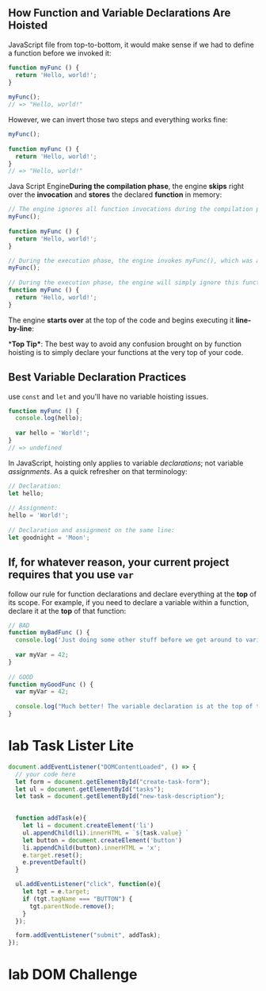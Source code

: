 ## How Function and Variable Declarations Are Hoisted

JavaScript file from top-to-bottom, it would make sense if we had to define a function before we invoked it:

```js
function myFunc () {
  return 'Hello, world!';
}
 
myFunc();
// => "Hello, world!"
```

However, we can invert those two steps and everything works fine:

```js
myFunc();
 
function myFunc () {
  return 'Hello, world!';
}
// => "Hello, world!"
```

Java Script Engine**During the compilation phase**, the engine **skips** right over the **invocation** and **stores** the declared **function** in memory:

```js
// The engine ignores all function invocations during the compilation phase.
myFunc();
 
function myFunc () {
  return 'Hello, world!';
}
```

```js
// During the execution phase, the engine invokes myFunc(), which was already initialized during the compilation phase.
myFunc();
 
// During the execution phase, the engine will simply ignore this function declaration that was already carried out in the compilation phase.
function myFunc () {
  return 'Hello, world!';
}
```

The engine **starts over** at the top of the code and begins executing it **line-by-line**:

***Top Tip\***: The best way to avoid any confusion brought on by function hoisting is to simply declare your functions at the very top of your code.

## Best Variable Declaration Practices

use `const` and `let` and you'll have no variable hoisting issues.

```js
function myFunc () {
  console.log(hello);
 
  var hello = 'World!';
}
// => undefined
```

In JavaScript, hoisting only applies to variable *declarations*; not variable *assignments*. As a quick refresher on that terminology:

```js
// Declaration:
let hello;
 
// Assignment:
hello = 'World!';
 
// Declaration and assignment on the same line:
let goodnight = 'Moon';
```



## If, for whatever reason, your current project requires that you use `var`

follow our rule for function declarations and declare everything at the **top** of its scope. For example, if you need to declare a variable within a function, declare it at the **top** of that function:

```js
// BAD
function myBadFunc () {
  console.log('Just doing some other stuff before we get around to variable declarations.');
 
  var myVar = 42;
}
 
// GOOD
function myGoodFunc () {
  var myVar = 42;
 
  console.log("Much better! The variable declaration is at the top of the scope created by 'myGoodFunc()', so there's no chance it gets 'hoisted'.");
}
```

# lab Task Lister Lite

```js
document.addEventListener("DOMContentLoaded", () => {
  // your code here  
  let form = document.getElementById("create-task-form");
  let ul = document.getElementById("tasks");
  let task = document.getElementById("new-task-description");

  
  function addTask(e){
    let li = document.createElement('li')
    ul.appendChild(li).innerHTML = `${task.value} `
    let button = document.createElement('button')
    li.appendChild(button).innerHTML = 'x';
    e.target.reset();
    e.preventDefault()
  }

  ul.addEventListener("click", function(e){
    let tgt = e.target;
    if (tgt.tagName === "BUTTON") {
      tgt.parentNode.remove();
    }
  });

  form.addEventListener("submit", addTask);
});

```

# lab DOM Challenge